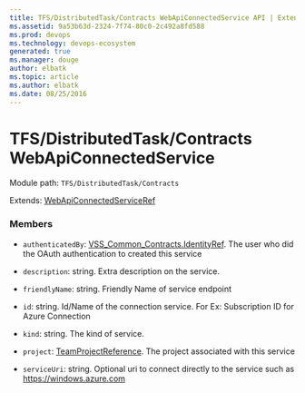 ```yaml
---
title: TFS/DistributedTask/Contracts WebApiConnectedService API | Extensions for Azure DevOps Services
ms.assetid: 9a53b63d-2324-7f74-80c0-2c492a8fd588
ms.prod: devops
ms.technology: devops-ecosystem
generated: true
ms.manager: douge
author: elbatk
ms.topic: article
ms.author: elbatk
ms.date: 08/25/2016
---
```


# TFS/DistributedTask/Contracts WebApiConnectedService

Module path: `TFS/DistributedTask/Contracts`

Extends: [WebApiConnectedServiceRef](../../../TFS/DistributedTask/Contracts/WebApiConnectedServiceRef.md)

### Members

* `authenticatedBy`: [VSS_Common_Contracts.IdentityRef](../../../VSS/WebApi/Contracts/IdentityRef.md). The user who did the OAuth authentication to created this service

* `description`: string. Extra description on the service.

* `friendlyName`: string. Friendly Name of service endpoint

* `id`: string. Id/Name of the connection service. For Ex: Subscription ID for Azure Connection

* `kind`: string. The kind of service.

* `project`: [TeamProjectReference](../../../TFS/DistributedTask/Contracts/TeamProjectReference.md). The project associated with this service

* `serviceUri`: string. Optional uri to connect directly to the service such as https://windows.azure.com

